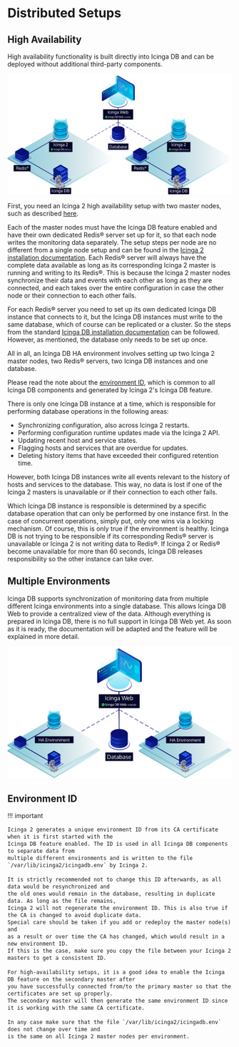 # Distributed Setups

## High Availability

High availability functionality is built directly into Icinga DB and
can be deployed without additional third-party components.

![Icinga DB HA](images/icingadb-ha.png)

First, you need an Icinga 2 high availability setup with two master nodes, such as described
[here](https://icinga.com/docs/icinga-2/latest/doc/06-distributed-monitoring#high-availability-master-with-agents).

Each of the master nodes must have the Icinga DB feature enabled and
have their own dedicated Redis® server set up for it, so that each node writes the monitoring data separately.
The setup steps per node are no different from a single node setup and can be found in the
[Icinga 2 installation documentation](https://icinga.com/docs/icinga-2/latest/doc/02-installation).
Each Redis® server will always have the complete data available as long as
its corresponding Icinga 2 master is running and writing to its Redis®.
This is because the Icinga 2 master nodes synchronize their data and events with each other as long as
they are connected,
and each takes over the entire configuration in case the other node or their connection to each other fails.

For each Redis® server you need to set up its own dedicated Icinga DB instance that connects to it,
but the Icinga DB instances must write to the same database, which of course can be replicated or a cluster.
So the steps from the standard
[Icinga DB installation documentation](https://icinga.com/docs/icinga-db/latest/doc/02-Installation/)
can be followed. However, as mentioned, the database only needs to be set up once.

All in all, an Icinga DB HA environment involves setting up two Icinga 2 master nodes, two Redis® servers,
two Icinga DB instances and one database.

Please read the note about the [environment ID](#environment-id),
which is common to all Icinga DB components and generated by Icinga 2's Icinga DB feature.

There is only one Icinga DB instance at a time,
which is responsible for performing database operations in the following areas:

* Synchronizing configuration, also across Icinga 2 restarts.
* Performing configuration runtime updates made via the Icinga 2 API.
* Updating recent host and service states.
* Flagging hosts and services that are overdue for updates.
* Deleting history items that have exceeded their configured retention time.

However, both Icinga DB instances write all events relevant to the history of hosts and services to the database.
This way, no data is lost if one of the Icinga 2 masters is unavailable or if their connection to each other fails.

Which Icinga DB instance is responsible is determined by a specific database operation that
can only be performed by one instance first.
In the case of concurrent operations, simply put, only one wins via a locking mechanism.
Of course, this is only true if the environment is healthy.
Icinga DB is not trying to be responsible if its corresponding Redis® server is unavailable or
Icinga 2 is not writing data to Redis®.
If Icinga 2 or Redis® become unavailable for more than 60 seconds,
Icinga DB releases responsibility so the other instance can take over.

## Multiple Environments

Icinga DB supports synchronization of monitoring data from multiple different Icinga environments into
a single database. This allows Icinga DB Web to provide a centralized view of the data.
Although everything is prepared in Icinga DB, there is no full support in Icinga DB Web yet.
As soon as it is ready, the documentation will be adapted and the feature will be explained in more detail.

![Icinga DB Envs](images/icingadb-envs.png)

## Environment ID

!!! important

    Icinga 2 generates a unique environment ID from its CA certificate when it is first started with the
    Icinga DB feature enabled. The ID is used in all Icinga DB components to separate data from
    multiple different environments and is written to the file `/var/lib/icinga2/icingadb.env` by Icinga 2.

    It is strictly recommended not to change this ID afterwards, as all data would be resynchronized and
    the old ones would remain in the database, resulting in duplicate data. As long as the file remains,
    Icinga 2 will not regenerate the environment ID. This is also true if the CA is changed to avoid duplicate data.
    Special care should be taken if you add or redeploy the master node(s) and
    as a result or over time the CA has changed, which would result in a new environment ID.
    If this is the case, make sure you copy the file between your Icinga 2 masters to get a consistent ID.

    For high-availability setups, it is a good idea to enable the Icinga DB feature on the secondary master after
    you have successfully connected from/to the primary master so that the certificates are set up properly.
    The secondary master will then generate the same environment ID since it is working with the same CA certificate.

    In any case make sure that the file `/var/lib/icinga2/icingadb.env` does not change over time and
    is the same on all Icinga 2 master nodes per environment.
